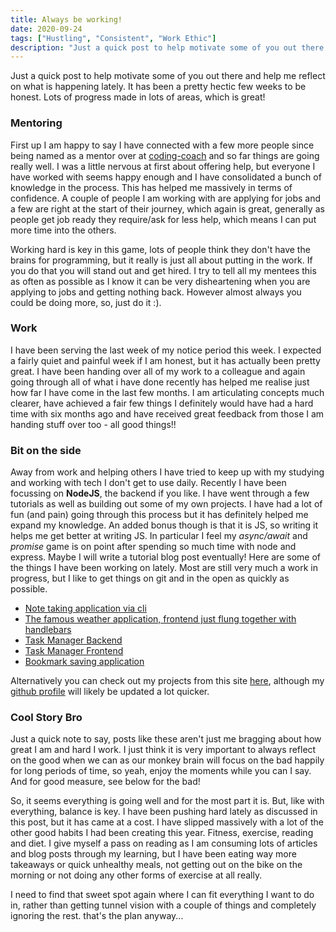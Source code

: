 ```yaml
---
title: Always be working!
date: 2020-09-24
tags: ["Hustling", "Consistent", "Work Ethic"]
description: "Just a quick post to help motivate some of you out there and help me reflect on what is happening lately. It has been a pretty hectic few weeks to be honest. Lots of progress made in lots of areas, which is great!"
---
```


Just a quick post to help motivate some of you out there and help me reflect on what is happening lately. It has been a pretty hectic few weeks to be honest. Lots of progress made in lots of areas, which is great!

### Mentoring

First up I am happy to say I have connected with a few more people since being named as a mentor over at [coding-coach](https://codingcoach.io) and so far things are going really well. I was a little nervous at first about offering help, but everyone I have worked with seems happy enough and I have consolidated a bunch of knowledge in the process. This has helped me massively in terms of confidence. A couple of people I am working with are applying for jobs and a few are right at the start of their journey, which again is great, generally as people get job ready they require/ask for less help, which means I can put more time into the others.

Working hard is key in this game, lots of people think they don't have the brains for programming, but it really is just all about putting in the work. If you do that you will stand out and get hired. I try to tell all my mentees this as often as possible as I know it can be very disheartening when you are applying to jobs and getting nothing back. However almost always you could be doing more, so, just do it :).

### Work

I have been serving the last week of my notice period this week. I expected a fairly quiet and painful week if I am honest, but it has actually been pretty great. I have been handing over all of my work to a colleague and again going through all of what i have done recently has helped me realise just how far I have come in the last few months. I am articulating concepts much clearer, have achieved a fair few things I definitely would have had a hard time with six months ago and have received great feedback from those I am handing stuff over too - all good things!!

### Bit on the side

Away from work and helping others I have tried to keep up with my studying and working with tech I don't get to use daily. Recently I have been focussing on **NodeJS**, the backend if you like. I have went through a few tutorials as well as building out some of my own projects. I have had a lot of fun (and pain) going through this process but it has definitely helped me expand my knowledge. An added bonus though is that it is JS, so writing it helps me get better at writing JS. In particular I feel my _async/await_ and _promise_ game is on point after spending so much time with node and express. Maybe I will write a tutorial blog post eventually! Here are some of the things I have been working on lately. Most are still very much a work in progress, but I like to get things on git and in the open as quickly as possible.

- [Note taking application via cli](https://github.com/shan5742/nodes-app)
- [The famous weather application, frontend just flung together with handlebars](https://github.com/shan5742/express-weather-app)
- [Task Manager Backend](https://github.com/shan5742/node-task-manager)
- [Task Manager Frontend](https://github.com/shan5742/task-manager-frontend)
- [Bookmark saving application](https://github.com/shan5742/bookmarks)

Alternatively you can check out my projects from this site [here](https://asamshan.dev/projects), although my [github profile](https://github.com/shan5742) will likely be updated a lot quicker.

### Cool Story Bro

Just a quick note to say, posts like these aren't just me bragging about how great I am and hard I work. I just think it is very important to always reflect on the good when we can as our monkey brain will focus on the bad happily for long periods of time, so yeah, enjoy the moments while you can I say. And for good measure, see below for the bad!

So, it seems everything is going well and for the most part it is. But, like with everything, balance is key. I have been pushing hard lately as discussed in this post, but it has came at a cost. I have slipped massively with a lot of the other good habits I had been creating this year. Fitness, exercise, reading and diet. I give myself a pass on reading as I am consuming lots of articles and blog posts through my learning, but I have been eating way more takeaways or quick unhealthy meals, not getting out on the bike on the morning or not doing any other forms of exercise at all really.

I need to find that sweet spot again where I can fit everything I want to do in, rather than getting tunnel vision with a couple of things and completely ignoring the rest. that's the plan anyway...

